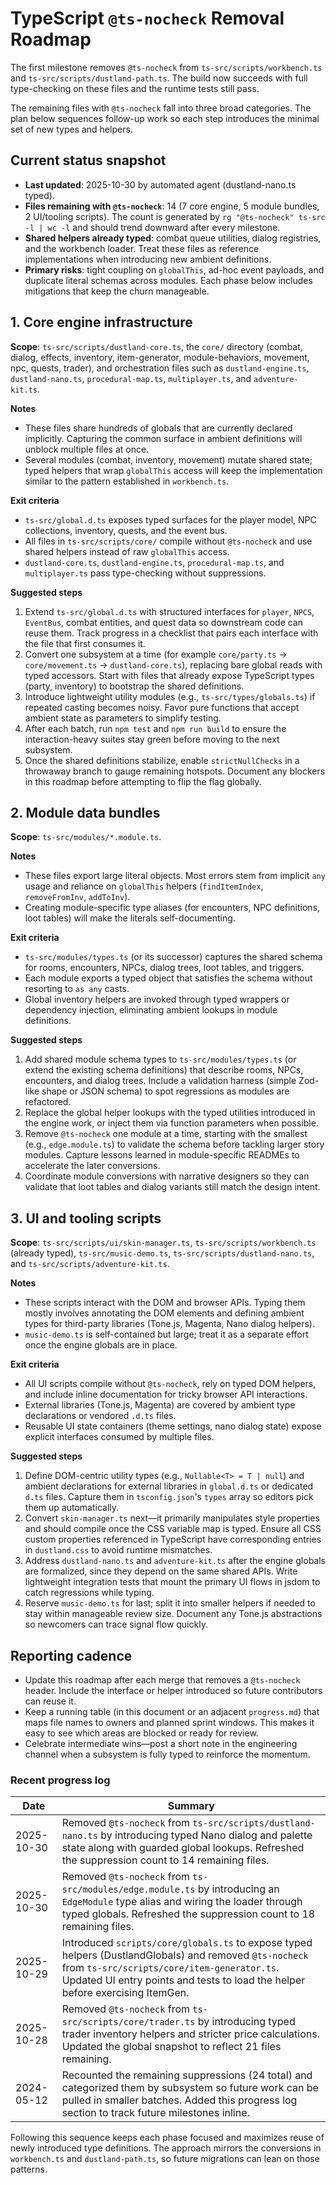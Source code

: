 # TypeScript `@ts-nocheck` Removal Roadmap

The first milestone removes `@ts-nocheck` from `ts-src/scripts/workbench.ts` and `ts-src/scripts/dustland-path.ts`. The build now succeeds with full type-checking on these files and the runtime tests still pass.

The remaining files with `@ts-nocheck` fall into three broad categories. The plan below sequences follow-up work so each step introduces the minimal set of new types and helpers.

## Current status snapshot

- **Last updated**: 2025-10-30 by automated agent (dustland-nano.ts typed).
- **Files remaining with `@ts-nocheck`**: 14 (7 core engine, 5 module bundles, 2 UI/tooling scripts). The count is generated by `rg "@ts-nocheck" ts-src -l | wc -l` and should trend downward after every milestone.
- **Shared helpers already typed**: combat queue utilities, dialog registries, and the workbench loader. Treat these files as reference implementations when introducing new ambient definitions.
- **Primary risks**: tight coupling on `globalThis`, ad-hoc event payloads, and duplicate literal schemas across modules. Each phase below includes mitigations that keep the churn manageable.

## 1. Core engine infrastructure

**Scope**: `ts-src/scripts/dustland-core.ts`, the `core/` directory (combat, dialog, effects, inventory, item-generator, module-behaviors, movement, npc, quests, trader), and orchestration files such as `dustland-engine.ts`, `dustland-nano.ts`, `procedural-map.ts`, `multiplayer.ts`, and `adventure-kit.ts`.

**Notes**
- These files share hundreds of globals that are currently declared implicitly. Capturing the common surface in ambient definitions will unblock multiple files at once.
- Several modules (combat, inventory, movement) mutate shared state; typed helpers that wrap `globalThis` access will keep the implementation similar to the pattern established in `workbench.ts`.

**Exit criteria**
- `ts-src/global.d.ts` exposes typed surfaces for the player model, NPC collections, inventory, quests, and the event bus.
- All files in `ts-src/scripts/core/` compile without `@ts-nocheck` and use shared helpers instead of raw `globalThis` access.
- `dustland-core.ts`, `dustland-engine.ts`, `procedural-map.ts`, and `multiplayer.ts` pass type-checking without suppressions.

**Suggested steps**
1. Extend `ts-src/global.d.ts` with structured interfaces for `player`, `NPCS`, `EventBus`, combat entities, and quest data so downstream code can reuse them. Track progress in a checklist that pairs each interface with the file that first consumes it.
2. Convert one subsystem at a time (for example `core/party.ts` → `core/movement.ts` → `dustland-core.ts`), replacing bare global reads with typed accessors. Start with files that already expose TypeScript types (party, inventory) to bootstrap the shared definitions.
3. Introduce lightweight utility modules (e.g., `ts-src/types/globals.ts`) if repeated casting becomes noisy. Favor pure functions that accept ambient state as parameters to simplify testing.
4. After each batch, run `npm test` and `npm run build` to ensure the interaction-heavy suites stay green before moving to the next subsystem.
5. Once the shared definitions stabilize, enable `strictNullChecks` in a throwaway branch to gauge remaining hotspots. Document any blockers in this roadmap before attempting to flip the flag globally.

## 2. Module data bundles

**Scope**: `ts-src/modules/*.module.ts`.

**Notes**
- These files export large literal objects. Most errors stem from implicit `any` usage and reliance on `globalThis` helpers (`findItemIndex`, `removeFromInv`, `addToInv`).
- Creating module-specific type aliases (for encounters, NPC definitions, loot tables) will make the literals self-documenting.

**Exit criteria**
- `ts-src/modules/types.ts` (or its successor) captures the shared schema for rooms, encounters, NPCs, dialog trees, loot tables, and triggers.
- Each module exports a typed object that satisfies the schema without resorting to `as any` casts.
- Global inventory helpers are invoked through typed wrappers or dependency injection, eliminating ambient lookups in module definitions.

**Suggested steps**
1. Add shared module schema types to `ts-src/modules/types.ts` (or extend the existing schema definitions) that describe rooms, NPCs, encounters, and dialog trees. Include a validation harness (simple Zod-like shape or JSON schema) to spot regressions as modules are refactored.
2. Replace the global helper lookups with the typed utilities introduced in the engine work, or inject them via function parameters when possible.
3. Remove `@ts-nocheck` one module at a time, starting with the smallest (e.g., `edge.module.ts`) to validate the schema before tackling larger story modules. Capture lessons learned in module-specific READMEs to accelerate the later conversions.
4. Coordinate module conversions with narrative designers so they can validate that loot tables and dialog variants still match the design intent.

## 3. UI and tooling scripts

**Scope**: `ts-src/scripts/ui/skin-manager.ts`, `ts-src/scripts/workbench.ts` (already typed), `ts-src/music-demo.ts`, `ts-src/scripts/dustland-nano.ts`, and `ts-src/scripts/adventure-kit.ts`.

**Notes**
- These scripts interact with the DOM and browser APIs. Typing them mostly involves annotating the DOM elements and defining ambient types for third-party libraries (Tone.js, Magenta, Nano dialog helpers).
- `music-demo.ts` is self-contained but large; treat it as a separate effort once the engine globals are in place.

**Exit criteria**
- All UI scripts compile without `@ts-nocheck`, rely on typed DOM helpers, and include inline documentation for tricky browser API interactions.
- External libraries (Tone.js, Magenta) are covered by ambient type declarations or vendored `.d.ts` files.
- Reusable UI state containers (theme settings, nano dialog state) expose explicit interfaces consumed by multiple files.

**Suggested steps**
1. Define DOM-centric utility types (e.g., `Nullable<T> = T | null`) and ambient declarations for external libraries in `global.d.ts` or dedicated `d.ts` files. Capture them in `tsconfig.json`'s `types` array so editors pick them up automatically.
2. Convert `skin-manager.ts` next—it primarily manipulates style properties and should compile once the CSS variable map is typed. Ensure all CSS custom properties referenced in TypeScript have corresponding entries in `dustland.css` to avoid runtime mismatches.
3. Address `dustland-nano.ts` and `adventure-kit.ts` after the engine globals are formalized, since they depend on the same shared APIs. Write lightweight integration tests that mount the primary UI flows in jsdom to catch regressions while typing.
4. Reserve `music-demo.ts` for last; split it into smaller helpers if needed to stay within manageable review size. Document any Tone.js abstractions so newcomers can trace signal flow quickly.

## Reporting cadence

- Update this roadmap after each merge that removes a `@ts-nocheck` header. Include the interface or helper introduced so future contributors can reuse it.
- Keep a running table (in this document or an adjacent `progress.md`) that maps file names to owners and planned sprint windows. This makes it easy to see which areas are blocked or ready for review.
- Celebrate intermediate wins—post a short note in the engineering channel when a subsystem is fully typed to reinforce the momentum.

### Recent progress log

| Date       | Summary |
| ---------- | ------- |
| 2025-10-30 | Removed `@ts-nocheck` from `ts-src/scripts/dustland-nano.ts` by introducing typed Nano dialog and palette state along with guarded global lookups. Refreshed the suppression count to 14 remaining files. |
| 2025-10-30 | Removed `@ts-nocheck` from `ts-src/modules/edge.module.ts` by introducing an `EdgeModule` type alias and wiring the loader through typed globals. Refreshed the suppression count to 18 remaining files. |
| 2025-10-29 | Introduced `scripts/core/globals.ts` to expose typed helpers (DustlandGlobals) and removed `@ts-nocheck` from `ts-src/scripts/core/item-generator.ts`. Updated UI entry points and tests to load the helper before exercising ItemGen. |
| 2025-10-28 | Removed `@ts-nocheck` from `ts-src/scripts/core/trader.ts` by introducing typed trader inventory helpers and stricter price calculations. Updated the global snapshot to reflect 21 files remaining. |
| 2024-05-12 | Recounted the remaining suppressions (24 total) and categorized them by subsystem so future work can be pulled in smaller batches. Added this progress log section to track future milestones inline. |

Following this sequence keeps each phase focused and maximizes reuse of newly introduced type definitions. The approach mirrors the conversions in `workbench.ts` and `dustland-path.ts`, so future migrations can lean on those patterns.
